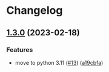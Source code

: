 # Changelog

## [1.3.0](https://github.com/andrewthetechie/gha-repo-manager/compare/v1.2.1...v1.3.0) (2023-02-18)


### Features

* move to python 3.11 ([#13](https://github.com/andrewthetechie/gha-repo-manager/issues/13)) ([a19cbfa](https://github.com/andrewthetechie/gha-repo-manager/commit/a19cbfaa864b3f41b5943c3853042796821713ce))
